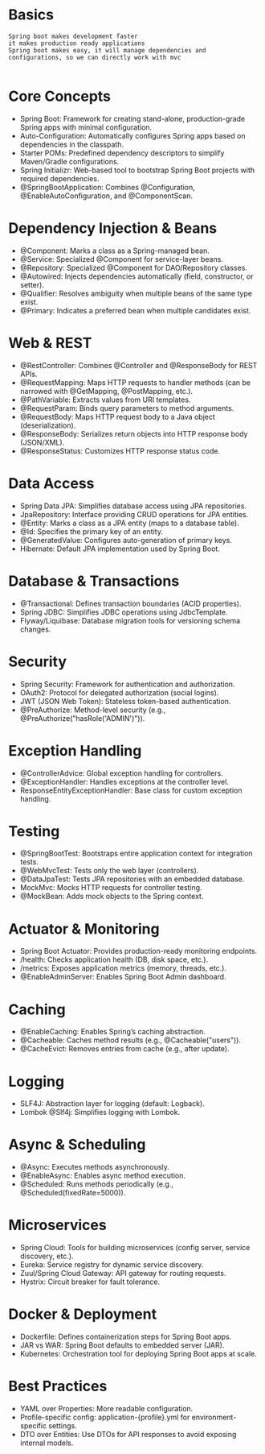 # Basics 

```
Spring boot makes development faster
it makes production ready applications
Spring boot makes easy, it will manage dependencies and configurations, so we can directly work with mvc 


```






# Core Concepts  
- Spring Boot: Framework for creating stand-alone, production-grade Spring apps with minimal configuration.  
- Auto-Configuration: Automatically configures Spring apps based on dependencies in the classpath.  
- Starter POMs: Predefined dependency descriptors to simplify Maven/Gradle configurations.  
- Spring Initializr: Web-based tool to bootstrap Spring Boot projects with required dependencies.  
- @SpringBootApplication: Combines @Configuration, @EnableAutoConfiguration, and @ComponentScan.  

# Dependency Injection & Beans  
- @Component: Marks a class as a Spring-managed bean.  
- @Service: Specialized @Component for service-layer beans.  
- @Repository: Specialized @Component for DAO/Repository classes.  
- @Autowired: Injects dependencies automatically (field, constructor, or setter).  
- @Qualifier: Resolves ambiguity when multiple beans of the same type exist.  
- @Primary: Indicates a preferred bean when multiple candidates exist.  

# Web & REST  
- @RestController: Combines @Controller and @ResponseBody for REST APIs.  
- @RequestMapping: Maps HTTP requests to handler methods (can be narrowed with @GetMapping, @PostMapping, etc.).  
- @PathVariable: Extracts values from URI templates.  
- @RequestParam: Binds query parameters to method arguments.  
- @RequestBody: Maps HTTP request body to a Java object (deserialization).  
- @ResponseBody: Serializes return objects into HTTP response body (JSON/XML).  
- @ResponseStatus: Customizes HTTP response status code.  

# Data Access  
- Spring Data JPA: Simplifies database access using JPA repositories.  
- JpaRepository: Interface providing CRUD operations for JPA entities.  
- @Entity: Marks a class as a JPA entity (maps to a database table).  
- @Id: Specifies the primary key of an entity.  
- @GeneratedValue: Configures auto-generation of primary keys.  
- Hibernate: Default JPA implementation used by Spring Boot. 

# Database & Transactions  
- @Transactional: Defines transaction boundaries (ACID properties).  
- Spring JDBC: Simplifies JDBC operations using JdbcTemplate.  
- Flyway/Liquibase: Database migration tools for versioning schema changes.  

# Security  
- Spring Security: Framework for authentication and authorization.  
- OAuth2: Protocol for delegated authorization (social logins).  
- JWT (JSON Web Token): Stateless token-based authentication.  
- @PreAuthorize: Method-level security (e.g., @PreAuthorize("hasRole('ADMIN')")).  

# Exception Handling  
- @ControllerAdvice: Global exception handling for controllers.  
- @ExceptionHandler: Handles exceptions at the controller level.  
- ResponseEntityExceptionHandler: Base class for custom exception handling.  

# Testing  
- @SpringBootTest: Bootstraps entire application context for integration tests.  
- @WebMvcTest: Tests only the web layer (controllers).  
- @DataJpaTest: Tests JPA repositories with an embedded database.  
- MockMvc: Mocks HTTP requests for controller testing.  
- @MockBean: Adds mock objects to the Spring context.  

# Actuator & Monitoring  
- Spring Boot Actuator: Provides production-ready monitoring endpoints.  
- /health: Checks application health (DB, disk space, etc.).  
- /metrics: Exposes application metrics (memory, threads, etc.).  
- @EnableAdminServer: Enables Spring Boot Admin dashboard.  

# Caching  
- @EnableCaching: Enables Spring’s caching abstraction.  
- @Cacheable: Caches method results (e.g., @Cacheable("users")).  
- @CacheEvict: Removes entries from cache (e.g., after update).  

# Logging  
- SLF4J: Abstraction layer for logging (default: Logback).  
- Lombok @Slf4j: Simplifies logging with Lombok.  

# Async & Scheduling  
- @Async: Executes methods asynchronously.  
- @EnableAsync: Enables async method execution.  
- @Scheduled: Runs methods periodically (e.g., @Scheduled(fixedRate=5000)).  

# Microservices  
- Spring Cloud: Tools for building microservices (config server, service discovery, etc.).  
- Eureka: Service registry for dynamic service discovery.  
- Zuul/Spring Cloud Gateway: API gateway for routing requests.  
- Hystrix: Circuit breaker for fault tolerance.  

# Docker & Deployment  
- Dockerfile: Defines containerization steps for Spring Boot apps.  
- JAR vs WAR: Spring Boot defaults to embedded server (JAR).  
- Kubernetes: Orchestration tool for deploying Spring Boot apps at scale.  

# Best Practices  
- YAML over Properties: More readable configuration.  
- Profile-specific config: application-{profile}.yml for environment-specific settings.  
- DTO over Entities: Use DTOs for API responses to avoid exposing internal models.  
